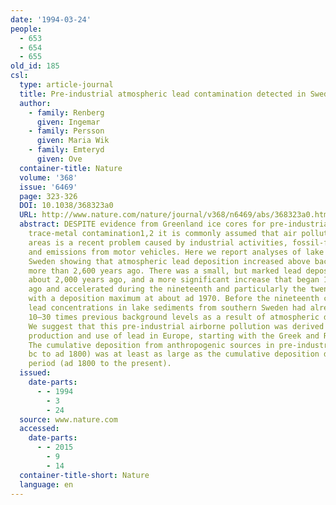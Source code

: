 ```yaml
---
date: '1994-03-24'
people:
  - 653
  - 654
  - 655
old_id: 185
csl:
  type: article-journal
  title: Pre-industrial atmospheric lead contamination detected in Swedish lake sediments
  author:
    - family: Renberg
      given: Ingemar
    - family: Persson
      given: Maria Wik
    - family: Emteryd
      given: Ove
  container-title: Nature
  volume: '368'
  issue: '6469'
  page: 323-326
  DOI: 10.1038/368323a0
  URL: http://www.nature.com/nature/journal/v368/n6469/abs/368323a0.html
  abstract: DESPITE evidence from Greenland ice cores for pre-industrial atmospheric
    trace-metal contamination1,2 it is commonly assumed that air pollution in remote
    areas is a recent problem caused by industrial activities, fossil-fuel burning
    and emissions from motor vehicles. Here we report analyses of lake sediments from
    Sweden showing that atmospheric lead deposition increased above back-ground levels
    more than 2,600 years ago. There was a small, but marked lead deposition peak
    about 2,000 years ago, and a more significant increase that began 1,000 years
    ago and accelerated during the nineteenth and particularly the twentieth centuries,
    with a deposition maximum at about ad 1970. Before the nineteenth century industrialization,
    lead concentrations in lake sediments from southern Sweden had already reached
    10–30 times previous background levels as a result of atmospheric deposition.
    We suggest that this pre-industrial airborne pollution was derived from extensive
    production and use of lead in Europe, starting with the Greek and Roman cultures3,4.
    The cumulative deposition from anthropogenic sources in pre-industrial times (~600
    bc to ad 1800) was at least as large as the cumulative deposition during the industrial
    period (ad 1800 to the present).
  issued:
    date-parts:
      - - 1994
        - 3
        - 24
  source: www.nature.com
  accessed:
    date-parts:
      - - 2015
        - 9
        - 14
  container-title-short: Nature
  language: en
---
```

